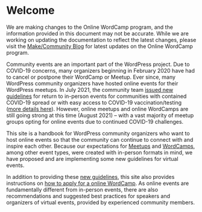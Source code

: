 # Welcome

We are making changes to the Online WordCamp program, and the information provided in this document may not be accurate. While we are working on updating the documentation to reflect the latest changes, please visit the [Make/Community Blog](https://make.wordpress.org/community/) for latest updates on the Online WordCamp program.

Community events are an important part of the WordPress project. Due to COVID-19 concerns, many organizers beginning in February 2020 have had to cancel or postpone their WordCamp or Meetup. Ever since, many WordPress community organizers have hosted online events for their WordPress meetups. In July 2021, the community team [issued new guidelines](https://make.wordpress.org/community/2021/07/01/in-person-meetup-events-for-vaccinated-community-members/) for return to in-person events for communities with contained COVID-19 spread or with easy access to COVID-19 vaccination/testing ([more details here](https://make.wordpress.org/community/handbook/meetup-organizer/covid-19-guidelines-for-in-person-meetups/)). However, online meetups and online WordCamps are still going strong at this time (August 2021) – with a vast majority of meetup groups opting for online events due to continued COVID-19 challenges.

This site is a handbook for WordPress community organizers who want to host online events so that the community can continue to connect with and inspire each other. Because our expectations for [Meetups](https://make.wordpress.org/community/handbook/meetup-organizer/) and [WordCamps](https://make.wordpress.org/community/handbook/wordcamp-organizer/), among other event types, were created with in-person formats in mind, we have proposed and are implementing some new guidelines for virtual events. 

In addition to providing these [new guidelines](https://make.wordpress.org/community/handbook/virtual-events/welcome/new-guidelines-for-virtual-events-in-2020/), this site also provides instructions on [how to apply for a online WordCamp](https://make.wordpress.org/community/handbook/virtual-events/welcome/applying-for-a-virtual-event/). As online events are fundamentally different from in-person events, there are also recommendations and suggested best practices for speakers and organizers of virtual events, provided by experienced community members.

<!--
*   [To-do](# "To-do")
-->
